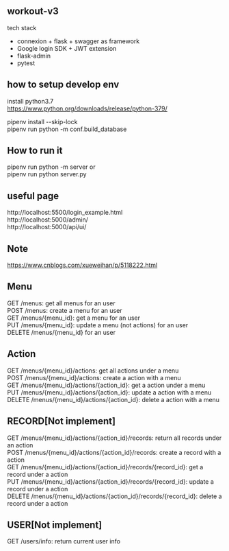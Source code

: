 ## workout-v3

tech stack

- connexion + flask + swagger as framework
- Google login SDK + JWT extension
- flask-admin
- pytest

## how to setup develop env

install python3.7  
https://www.python.org/downloads/release/python-379/  

pipenv install --skip-lock  
pipenv run python -m conf.build_database  

## How to run it

pipenv run python -m server or  
pipenv run python server.py  

## useful page

http://localhost:5500/login_example.html  
http://localhost:5000/admin/  
http://localhost:5000/api/ui/  

## Note

https://www.cnblogs.com/xueweihan/p/5118222.html  

## Menu

GET /menus: get all menus for an user  
POST /menus: create a menu for an user  
GET /menus/{menu_id}: get a menu for an user  
PUT /menus/{menu_id}: update a menu (not actions) for an user  
DELETE /menus/{menu_id} for an user

## Action

GET /menus/{menu_id}/actions: get all actions under a menu  
POST /menus/{menu_id}/actions: create a action with a menu  
GET /menus/{menu_id}/actions/{action_id}: get a action under a menu  
PUT /menus/{menu_id}/actions/{action_id}: update a action with a menu  
DELETE /menus/{menu_id}/actions/{action_id}: delete a action with a menu  

## RECORD[Not implement]

GET /menus/{menu_id}/actions/{action_id}/records: return all records under an action  
POST /menus/{menu_id}/actions/{action_id}/records: create a record with a action  
GET /menus/{menu_id}/actions/{action_id}/records/{record_id}: get a record under a action  
PUT /menus/{menu_id}/actions/{action_id}/records/{record_id}: update a record under a action  
DELETE /menus/{menu_id}/actions/{action_id}/records/{record_id}: delete a record under a action  

## USER[Not implement]  

GET /users/info: return current user info  

